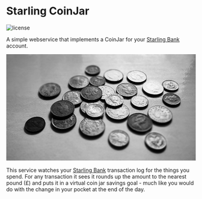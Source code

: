 Starling CoinJar
======

![license](https://img.shields.io/github/license/cooperaj/starling-coinjar.svg?style=flat-square)

A simple webservice that implements a CoinJar for your [Starling Bank](https://starlingbank.co.uk) account.

![Small change on a surface top](docs/coins.jpg)

This service watches your [Starling Bank](https://starlingbank.co.uk) transaction log for the things you spend. For any transaction it sees it rounds up the amount to the nearest pound (£) and puts it in a virtual coin jar savings goal - much like you would do with the change in your pocket at the end of the day.